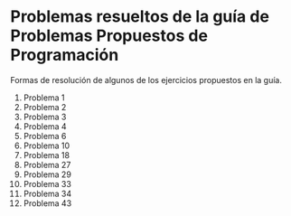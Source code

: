 <h1>Problemas resueltos de la guía de <strong>Problemas Propuestos de Programación</strong> </h1>

<p1>Formas de resolución de algunos de los ejercicios propuestos en la guía.</p1>

<ol>
    <li> Problema 1 </li>
    <li> Problema 2 </li>
    <li> Problema 3 </li>
    <li> Problema 4 </li>
    <li> Problema 6 </li>
    <li> Problema 10 </li>
    <li> Problema 18 </li>
    <li> Problema 27 </li>
    <li> Problema 29 </li>
    <li> Problema 33 </li>
    <li> Problema 34 </li>
    <li> Problema 43 </li>
</ol>